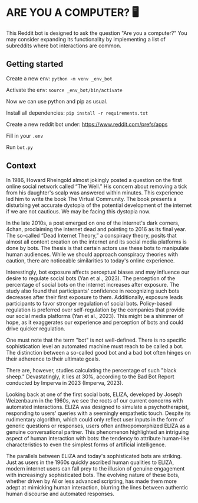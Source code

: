 # ARE YOU A COMPUTER? 🖥️
This Reddit bot is designed to ask the question "Are you a computer?" You may consider expanding its functionality by implementing a list of subreddits where bot interactions are common.

## Getting started
Create a new env: `python -m venv _env_bot`

Activate the env: `source _env_bot/bin/activate`

Now we can use python and pip as usual.

Install all dependencies: `pip install -r requirements.txt`

Create a new reddit bot under: https://www.reddit.com/prefs/apps

Fill in your `.env`

Run `bot.py`

## Context
In 1986, Howard Rheingold almost jokingly posted a question on the first online social network called “The Well.” His concern about removing a tick from his daughter's scalp was answered within minutes. This experience led him to write the book The Virtual Community. The book presents a disturbing yet accurate dystopia of the potential development of the internet if we are not cautious. We may be facing this dystopia now.

In the late 2010s, a post emerged on one of the internet's dark corners, 4chan, proclaiming the internet dead and pointing to 2016 as its final year. The so-called “Dead Internet Theory,” a conspiracy theory, posits that almost all content creation on the internet and its social media platforms is done by bots. The thesis is that certain actors use these bots to manipulate human audiences. While we should approach conspiracy theories with caution, there are noticeable similarities to today's online experience.


Interestingly, bot exposure affects perceptual biases and may influence our desire to regulate social bots (Yan et al., 2023). The perception of the percentage of social bots on the internet increases after exposure. The study also found that participants' confidence in recognizing such bots decreases after their first exposure to them. Additionally, exposure leads participants to favor stronger regulation of social bots. Policy-based regulation is preferred over self-regulation by the companies that provide our social media platforms (Yan et al., 2023). This might be a shimmer of hope, as it exaggerates our experience and perception of bots and could drive quicker regulation.

One must note that the term "bot" is not well-defined. There is no specific sophistication level an automated machine must reach to be called a bot. The distinction between a so-called good bot and a bad bot often hinges on their adherence to their ultimate goals.

There are, however, studies calculating the percentage of such "black sheep." Devastatingly, it lies at 30%, according to the Bad Bot Report conducted by Imperva in 2023 (Imperva, 2023).

Looking back at one of the first social bots, ELIZA, developed by Joseph Weizenbaum in the 1960s, we see the roots of our current concerns with automated interactions. ELIZA was designed to simulate a psychotherapist, responding to users' queries with a seemingly empathetic touch. Despite its rudimentary algorithm, which could only reflect user inputs in the form of generic questions or responses, users often anthropomorphized ELIZA as a genuine conversational partner. This phenomenon highlighted an intriguing aspect of human interaction with bots: the tendency to attribute human-like characteristics to even the simplest forms of artificial intelligence.

The parallels between ELIZA and today's sophisticated bots are striking. Just as users in the 1960s quickly ascribed human qualities to ELIZA, modern internet users can fall prey to the illusion of genuine engagement with increasingly sophisticated bots. The evolving nature of these bots, whether driven by AI or less advanced scripting, has made them more adept at mimicking human interaction, blurring the lines between authentic human discourse and automated responses.